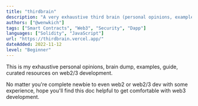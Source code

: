 ```yaml
---
title: "thirdbrain"
description: "A very exhaustive third brain (personal opinions, examples, guide, curated resources) on web2/3 development / security"
authors: ["@wenwkich"]
tags: ["Smart Contracts", "Web3", "Security", "Dapp"]
languages: ["Solidity", "JavaScript"]
url: "https://thirdbrain.vercel.app/"
dateAdded: 2022-11-12
level: "Beginner"
---
```


This is my exhaustive personal opinions, brain dump, examples, guide, curated resources on web2/3 development.

No matter you're complete newbie to even web2 or web2/3 dev with some experience, hope you'll find this doc helpful to get comfortable with web3 development.
